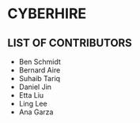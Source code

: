 # CYBERHIRE
## LIST OF CONTRIBUTORS
- Ben Schmidt
- Bernard Aire
- Suhaib Tariq
- Daniel Jin
- Etta Liu
- Ling Lee
- Ana Garza
